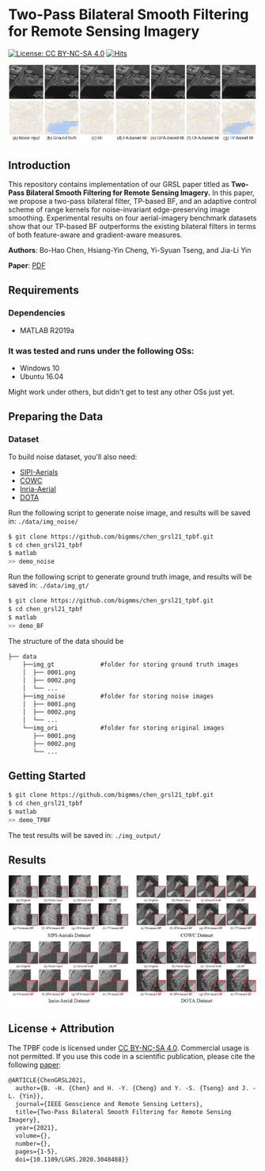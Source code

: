 # Two-Pass Bilateral Smooth Filtering for Remote Sensing Imagery

[![License: CC BY-NC-SA 4.0](https://img.shields.io/badge/License-CC%20BY--NC--SA%204.0-lightgrey.svg?style=flat-square)](https://creativecommons.org/licenses/by-nc-sa/4.0/)
[![Hits](https://hits.seeyoufarm.com/api/count/incr/badge.svg?url=https%3A%2F%2Fgithub.com%2Fbigmms%2Fchen_grsl21_tpbf&count_bg=%233D46C8&title_bg=%23555555&icon=&icon_color=%23E7E7E7&title=views&edge_flat=false)](https://hits.seeyoufarm.com)

![framework](./docs/pix2pix.png)

## Introduction
This repository contains implementation of our GRSL paper titled as __Two-Pass Bilateral Smooth Filtering for Remote Sensing Imagery.__ In this paper, we propose a two-pass bilateral filter, TP-based BF, and an adaptive control scheme of range kernels for noise-invariant edge-preserving image smoothing. Experimental results on four aerial-imagery benchmark datasets show that our TP-based BF outperforms the existing bilateral filters in terms of both feature-aware and gradient-aware measures.

**Authors**: Bo-Hao Chen, Hsiang-Yin Cheng, Yi-Syuan Tseng, and Jia-Li Yin

**Paper**: [PDF](https://ieeexplore.ieee.org/document/9325516)

## Requirements
### Dependencies
* MATLAB R2019a

### It was tested and runs under the following OSs:
* Windows 10
* Ubuntu 16.04

Might work under others, but didn't get to test any other OSs just yet.

## Preparing the Data
### Dataset
To build noise dataset, you'll also need:
* [SIPI-Aerials](http://sipi.usc.edu/database/database.php)
* [COWC](https://gdo152.llnl.gov/cowc/)
* [Inria-Aerial](https://project.inria.fr/aerialimagelabeling/)
* [DOTA](https://captain-whu.github.io/DOTA/dataset.html)

Run the following script to generate noise image, and results will be saved in: `./data/img_noise/`
```bash
$ git clone https://github.com/bigmms/chen_grsl21_tpbf.git
$ cd chen_grsl21_tpbf
$ matlab
>> demo_noise
```

Run the following script to generate ground truth image, and results will be saved in: `./data/img_gt/`
```bash
$ git clone https://github.com/bigmms/chen_grsl21_tpbf.git
$ cd chen_grsl21_tpbf
$ matlab
>> demo_BF
```

The structure of the data should be
```
├── data
    ├──img_gt             #folder for storing ground truth images
    │  ├── 0001.png                
    │  ├── 0002.png 
    │  └── ...
    ├──img_noise          #folder for storing noise images
    │  ├── 0001.png
    │  ├── 0002.png
    │  └── ... 
    └──img_ori            #folder for storing original images
       ├── 0001.png
       ├── 0002.png
       └── ...
```

## Getting Started
```bash
$ git clone https://github.com/bigmms/chen_grsl21_tpbf.git
$ cd chen_grsl21_tpbf
$ matlab
>> demo_TPBF
```
The test results will be saved in: `./img_output/`

## Results
![](./docs/results.png)

## License + Attribution
The TPBF code is licensed under [CC BY-NC-SA 4.0](https://creativecommons.org/licenses/by-nc-sa/4.0/). Commercial usage is not permitted. If you use this code in a scientific publication, please cite the following [paper](https://ieeexplore.ieee.org/document/9325516):
```
@ARTICLE{ChenGRSL2021,
  author={B. -H. {Chen} and H. -Y. {Cheng} and Y. -S. {Tseng} and J. -L. {Yin}},
  journal={IEEE Geoscience and Remote Sensing Letters}, 
  title={Two-Pass Bilateral Smooth Filtering for Remote Sensing Imagery}, 
  year={2021},
  volume={},
  number={},
  pages={1-5},
  doi={10.1109/LGRS.2020.3048488}}
```
